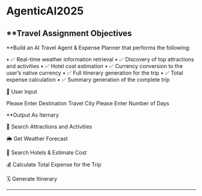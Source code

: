 # AgenticAI2025

##  **Travel Assignment Objectives

**Build an AI Travel Agent & Expense Planner that performs the following:


•	✅ Real-time weather information retrieval
•	✅ Discovery of top attractions and activities
•	✅ Hotel cost estimation
•	✅ Currency conversion to the user’s native currency
•	✅ Full itinerary generation for the trip
•	✅ Total expense calculation
•	✅ Summary generation of the complete trip


🧍 User Input

Please Enter Destination Travel City
Please Enter Number of Days

**Output As Iternary

📍 Search Attractions and Activities


🌦️ Get Weather Forecast


🏨 Search Hotels & Estimate Cost


💰 Calculate Total Expense for the Trip


🗓️ Generate Itinerary






---


